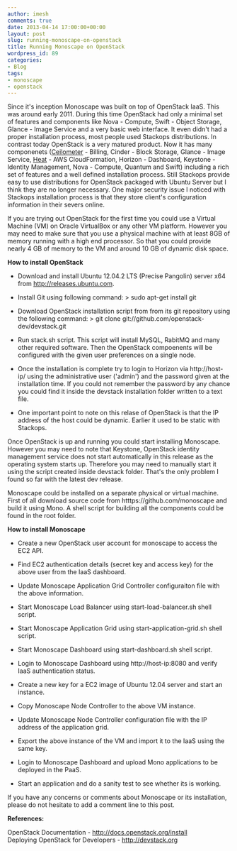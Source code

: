 ```yaml
---
author: imesh
comments: true
date: 2013-04-14 17:00:00+00:00
layout: post
slug: running-monoscape-on-openstack
title: Running Monoscape on OpenStack
wordpress_id: 89
categories:
- Blog
tags:
- monoscape
- openstack
---
```


Since it's inception Monoscape was built on top of OpenStack IaaS. This was around early 2011. During this time OpenStack had only a minimal set of features and components like Nova - Compute, Swift - Object Storage, Glance - Image Service and a very basic web interface. It even didn't had a proper installation process, most people used Stackops distributions. In contrast today OpenStack is a very matured product. Now it has many componenets ([Ceilometer](http://docs.openstack.org/developer/ceilometer/) - Billing, Cinder - Block Storage, Glance - Image Service, [Heat](https://wiki.openstack.org/wiki/Heat) - AWS CloudFormation, Horizon - Dashboard, Keystone - Identity Management, Nova - Compute, Quantum and Swift) including a rich set of features and a well defined installation process. Still Stackops provide easy to use distributions for OpenStack packaged with Ubuntu Server but I think they are no longer necessary. One major security issue I noticed with Stackops installation process is that they store client's configuration information in their severs online.




If you are trying out OpenStack for the first time you could use a Virtual Machine (VM) on Oracle VirtualBox or any other VM platform. However you may need to make sure that you use a physical machine with at least 8GB of memory running with a high end processor. So that you could provide nearly 4 GB of memory to the VM and around 10 GB of dynamic disk space.




**How to install OpenStack**







  * Download and install Ubuntu 12.04.2 LTS (Precise Pangolin) server x64 from http://releases.ubuntu.com.


  * Install Git using following command: > sudo apt-get install git


  * Download OpenStack installation script from from its git repository using the following command: > git clone git://github.com/openstack-dev/devstack.git


  * Run stack.sh script. This script will install MySQL, RabitMQ and many other required software. Then the OpenStack compoenents will be configured with the given user preferences on a single node.


  * Once the installation is complete try to login to Horizon via http://host-ip/ using the administrative user ('admin') and the password given at the installation time. If you could not remember the password by any chance you could find it inside the devstack installation folder written to a text file.


  * One important point to note on this relase of OpenStack is that the IP address of the host could be dynamic. Earlier it used to be static with Stackops.





Once OpenStack is up and running you could start installing Monoscape. However you may need to note that Keystone, OpenStack identity management service does not start automatically in this release as the operating system starts up. Therefore you may need to manually start it using the script created inside devstack folder. That's the only problem I found so far with the latest dev release.




Monoscape could be installed on a separate physical or virtual machine. First of all download source code from htttps://github.com/monoscape and build it using Mono. A shell script for building all the components could be found in the root folder.




**How to install Monoscape**







  * Create a new OpenStack user account for monoscape to access the EC2 API.


  * Find EC2 authentication details (secret key and access key) for the above user from the IaaS dashboard. 


  * Update Monoscape Application Grid Controller configuraiton file with the above information.


  * Start Monoscape Load Balancer using start-load-balancer.sh shell script.


  * Start Monoscape Application Grid using start-application-grid.sh shell script.


  * Start Monoscape Dashboard using start-dashboard.sh shell script.


  * Login to Monoscape Dashboard using http://host-ip:8080 and verify IaaS authentication status.


  * Create a new key for a EC2 image of Ubuntu 12.04 server and start an instance.


  * Copy Monoscape Node Controller to the above VM instance.


  * Update Monoscape Node Controller configuration file with the IP address of the application grid.


  * Export the above instance of the VM and import it to the IaaS using the same key.


  * Login to Monoscape Dashboard and upload Mono applications to be deployed in the PaaS.


  * Start an application and do a sanity test to see whether its is working.





If you have any concerns or comments about Monoscape or its installation, please do not hesitate to add a comment line to this post.







**References:**




OpenStack Documentation - http://docs.openstack.org/install  
Deploying OpenStack for Developers - http://devstack.org

